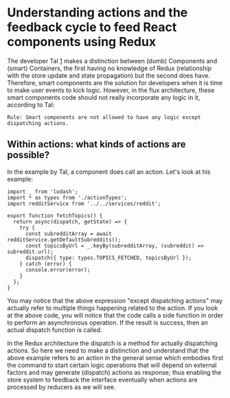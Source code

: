 # Understanding actions and the feedback cycle to feed React components using Redux

The developer Tal [1](https://hackernoon.com/redux-step-by-step-a-simple-and-robust-workflow-for-real-life-apps-1fdf7df46092) makes a distinction between (dumb) Components and (smart) Containers, the first having no knowledge of Redux (relationship with the store update and state propagation) but the second does have. Therefore, smart components are the solution for developers when it is time to make user events to kick logic. However, in the flux architecture, these smart components code should not really incorporate any logic in it, according to Tal:

    Rule: Smart components are not allowed to have any logic except dispatching actions.

## Within actions: what kinds of actions are possible?

In the example by Tal, a component does call an action. Let's look at his example:

```
import _ from 'lodash';
import * as types from './actionTypes';
import redditService from '../../services/reddit';

export function fetchTopics() {
  return async(dispatch, getState) => {
    try {
      const subredditArray = await redditService.getDefaultSubreddits();
      const topicsByUrl = _.keyBy(subredditArray, (subreddit) => subreddit.url);
      dispatch({ type: types.TOPICS_FETCHED, topicsByUrl });
    } catch (error) {
      console.error(error);
    }
  };
}
```

You may notice that the above expression "except dispatching actions" may actually refer to multiple things happening related to the action. If you look at the above code, you will notice that the code calls a side function in order to perform an asynchronous operation. If the result is success, then an actual dispatch function is called.   

In the Redux architecture the dispatch is a method for actually dispatching actions. So here we need to make a distinction and understand that the above example refers to an action in the general sense which embodies first the command to start certain logic operations that will depend on external factors and may generate (dispatch) actions as response; thus enabling the store system to feedback the interface eventually when actions are processed by reducers as we will see.
